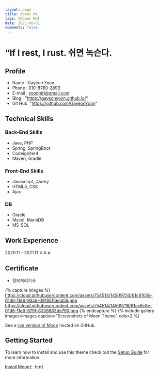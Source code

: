 ```yaml
---
layout: page
title: About Me
tags: [About Me]
date: 2021-08-01
comments: false
--- 
```


 # “If I rest, I rust. 쉬면 녹슨다.
 
## Profile
* Name : Gayeon Yoon
* Phone : 010-8780-2893
* E-mail : yoonpiri@gmail.com
* Blog : "https://gayeonyoon.github.io/"
* Git Hub: "https://github.com/GayeonYoon"


## Technical Skills
### Back-End Skills
* Java, PHP
* Spring, SpringBoot
* Codeigniter4
* Maven, Gradle 

### Front-End Skills
* Javascript, jQuery
* HTML5, CSS
* Ajax

### DB
* Oracle
* Mysql, MariaDB
* MS-SQL

## Work Experience
2020.11 - 2021.11 ㅇㅎㅍ


## Certificate
* 정보처리기사


{% capture images %}
    https://cloud.githubusercontent.com/assets/754514/14509720/61c61058-01d6-11e6-93ab-0918515ecd56.png
    https://cloud.githubusercontent.com/assets/754514/14509716/61ac6c8e-01d6-11e6-879f-8308883de790.png
{% endcapture %}
{% include gallery images=images caption="Screenshots of Moon Theme" cols=2 %}

See a [live version of Moon](http://taylantatli.github.io/Moon) hosted on GitHub.

## Getting Started

To learn how to install and use this theme check out the [Setup Guide](http://taylantatli.me/Moon/moon-theme/) for more information.
      
[Install Moon](https://github.com/TaylanTatli/Moon){: .btn}
